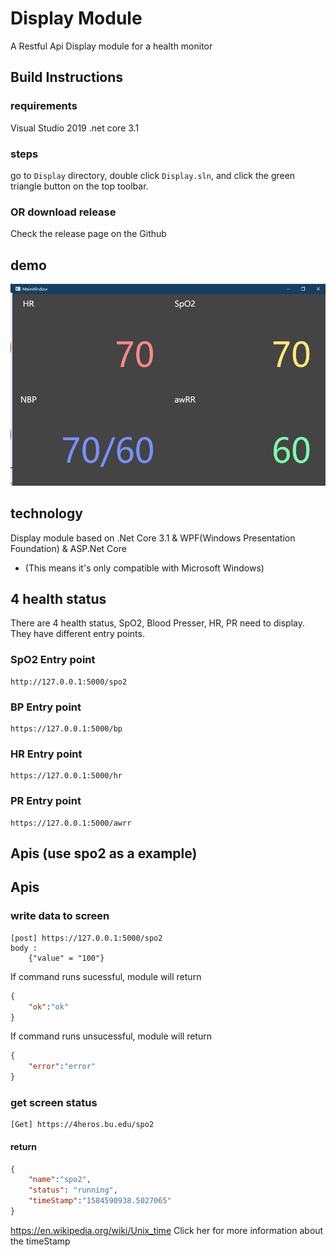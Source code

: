 # Display Module
A Restful Api Display module for a health monitor 
## Build Instructions
### requirements
Visual Studio 2019
.net core 3.1
### steps
go to `Display` directory, double click `Display.sln`, and click the green triangle button on the top toolbar.
### OR download release
Check the release page on the Github
## demo
![demo](demo.png)   
## technology
Display module based on .Net Core 3.1 & WPF(Windows Presentation Foundation) & ASP.Net Core

* (This means it's only compatible with Microsoft Windows)
## 4 health status
There are 4 health status, SpO2, Blood Presser, HR, PR need to display. They have different entry points.
### SpO2 Entry point
```url	
http://127.0.0.1:5000/spo2
```
### BP Entry point
```url	
https://127.0.0.1:5000/bp	
```
### HR Entry point	
```url
https://127.0.0.1:5000/hr
```
### PR Entry point	
```url
https://127.0.0.1:5000/awrr	
```
## Apis (use spo2 as a example)
## Apis
### write data to screen
```url
[post] https://127.0.0.1:5000/spo2
body :
	{"value" = "100"}
```
If command runs sucessful, module will return
```json
{
	"ok":"ok"
}
```

If command runs unsucessful, module will return
```json
{
	"error":"error"
}
```
### get screen status
```url
[Get] https://4heros.bu.edu/spo2
```
#### return
```json
{
	"name":"spo2",
	"status": "running",
	"timeStamp":"1584590938.5027065"
}
```
https://en.wikipedia.org/wiki/Unix_time
Click her for more information about the timeStamp
